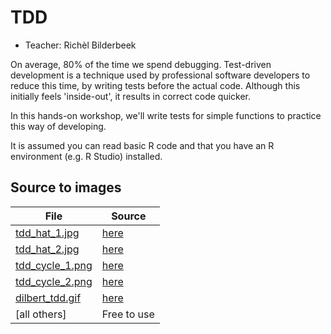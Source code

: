 # TDD

 * Teacher: Richèl Bilderbeek

On average, 80% of the time we spend debugging.
Test-driven development is a technique used by
professional software developers to reduce this time,
by writing tests before the actual code.
Although this initially feels 'inside-out', it results
in correct code quicker.

In this hands-on workshop, we'll write tests for simple functions
to practice this way of developing.

It is assumed you can read basic R code and that you
have an R environment (e.g. R Studio) installed.

## Source to images

File                              |Source
----------------------------------|------------------------------------------------------------------------
[tdd_hat_1.jpg](tdd_hat_1.jpg)    |[here](https://blog.gdinwiddie.com/wp-content/uploads/2011/11/TDD-hat-225x300.jpg)
[tdd_hat_2.jpg](tdd_hat_2.jpg)    |[here](http://blog.gdinwiddie.com/wp-content/uploads/2012/12/atAgileTechDC2011-2a1.jpg)
[tdd_cycle_1.png](tdd_cycle_1.png)|[here](https://i.stack.imgur.com/bxUQp.png)
[tdd_cycle_2.png](tdd_cycle_2.png)|[here](https://d2wlcd8my7k9h4.cloudfront.net/media/images/7308af76-14a6-44a9-b842-d0abbd432968.jpg)
[dilbert_tdd.gif](dilbert_tdd.gif)|[here](https://dilbert.com)
[all others]                      |Free to use

